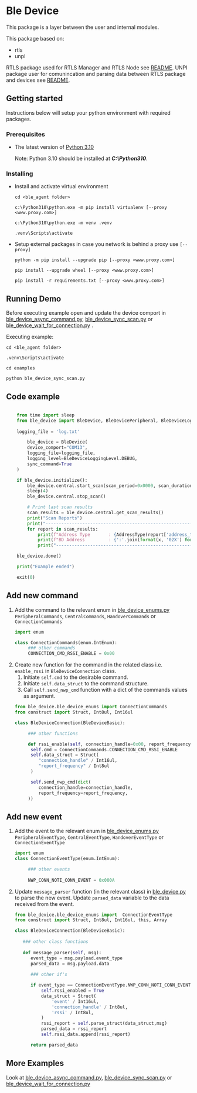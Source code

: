 # Ble Device
This package is a layer between the user and internal modules.
 
This package based on: 
* rtls
* unpi

RTLS package used for RTLS Manager and RTLS Node see [README](../rtls/README.md).
UNPI package user for comunincation and parsing data between RTLS package and devices see [README](../unpi/README.md).
 
## Getting started

Instructions below will setup your python environment with required packages.  

### Prerequisites

- The latest version of [Python 3.10]( https://www.python.org )

    Note: Python 3.10 should be installed at **_C:\Python310_**. 


### Installing
* Install and activate virtual environment
    ```
    cd <ble_agent folder>
    
    c:\Python310\python.exe -m pip install virtualenv [--proxy <www.proxy.com>]
  
    c:\Python310\python.exe -m venv .venv
  
    .venv\Scripts\activate
    ```
* Setup external packages in case you network is behind a proxy use ```[--proxy]```
  ```
  python -m pip install --upgrade pip [--proxy <www.proxy.com>]
         
  pip install --upgrade wheel [--proxy <www.proxy.com>]
         
  pip install -r requirements.txt [--proxy <www.proxy.com>] 
  ```
     
## Running Demo

Before executing example open and update the device comport in [ble_device_async_command.py](../examples/ble_device_async_command.py), [ble_device_sync_scan.py](../examples/ble_device_sync_scan.py) or 
[ble_device_wait_for_connection.py](../examples/ble_device_wait_for_connection.py) .

Executing example: 
```
cd <ble_agent folder>

.venv\Scripts\activate

cd examples

python ble_device_sync_scan.py  
```

 
 ## Code example
```python

    from time import sleep
    from ble_device import BleDevice, BleDevicePeripheral, BleDeviceLoggingLevel, AddressType
    
    logging_file = 'log.txt'

        ble_device = BleDevice(
        device_comport="COM13",
        logging_file=logging_file,
        logging_level=BleDeviceLoggingLevel.DEBUG,
        sync_command=True
    )

    if ble_device.initialize():
        ble_device.central.start_scan(scan_period=0x0000, scan_duration=0x0064, max_num_report=0x0A)
        sleep(4)
        ble_device.central.stop_scan()

        # Print last scan results
        scan_results = ble_device.central.get_scan_results()
        print("Scan Reports")
        print("----------------------------------------------------------------------")
        for report in scan_results:
            print(f"Address Type       : {AddressType(report['address_type']).name}")
            print(f"BD Address         : {':'.join(format(x, '02X') for x in report['bd_address'])}")
            print("----------------------------------------------------------------------")

    ble_device.done()

    print("Example ended")

    exit(0)
```

## Add new command
1. Add the command to the relevant enum in [ble_device_enums.py](ble_device/ble_device_enums.py) 
   `PeripheralCommands`, `CentralCommands`, `HandoverCommands` or `ConnectionCommands`
   ```python
   import enum

   class ConnectionCommands(enum.IntEnum):
        ### other commands
        CONNECTION_CMD_RSSI_ENABLE = 0x00
   ```
2. Create new function for the command in the related class i.e. `enable_rssi` in `BleDeviceConnection` class.
   1. Initiate `self.cmd` to the desirable command.
   2. Initiate `self.data_struct` to the command structure.
   3. Call `self.send_nwp_cmd` function with a dict of the commands values as argument.
   ```python
   from ble_device.ble_device_enums import ConnectionCommands
   from construct import Struct, Int8ul, Int16ul

   class BleDeviceConnection(BleDeviceBasic):
   
        ### other functions
   
        def rssi_enable(self, connection_handle=0x00, report_frequency=0x0A):
         self.cmd = ConnectionCommands.CONNECTION_CMD_RSSI_ENABLE
         self.data_struct = Struct(
            "connection_handle" / Int16ul,
            "report_frequency" / Int8ul
         )

         self.send_nwp_cmd(dict(
            connection_handle=connection_handle,
            report_frequency=report_frequency,
        ))
   ```

## Add new event
1. Add the event to the relevant enum in [ble_device_enums.py](ble_device/ble_device_enums.py) 
   `PeripheralEventType`, `CentralEventType`, `HandoverEventType` or `ConnectionEventType`
   ```python
   import enum
   class ConnectionEventType(enum.IntEnum):
   
        ### other events
    
        NWP_CONN_NOTI_CONN_EVENT = 0x000A
   ```
2. Update `message_parser` function (in the relevant class) in [ble_device.py](ble_device/ble_device.py) to parse the 
   new event. Update `parsed_data` variable to the data received from the event.
     ```python
    from ble_device.ble_device_enums import  ConnectionEventType
    from construct import Struct, Int8ul, Int16ul, this, Array
    
    class BleDeviceConnection(BleDeviceBasic):
        
        ### other class functions
        
        def message_parser(self, msg):
           event_type = msg.payload.event_type
           parsed_data = msg.payload.data
           
           ### other if's
   
           if event_type == ConnectionEventType.NWP_CONN_NOTI_CONN_EVENT:
               self.rssi_enabled = True
               data_struct = Struct(
                   'event' / Int16ul,
                   'connection_handle' / Int8ul,
                   'rssi' / Int8ul,
               )
               rssi_report = self.parse_struct(data_struct,msg)
               parsed_data = rssi_report
               self.rssi_data.append(rssi_report)
   
           return parsed_data

   ```

## More Examples 

Look at [ble_device_async_command.py](../examples/ble_device_async_command.py), 
[ble_device_sync_scan.py](../examples/ble_device_sync_scan.py) or 
[ble_device_wait_for_connection.py](../examples/ble_device_wait_for_connection.py)  